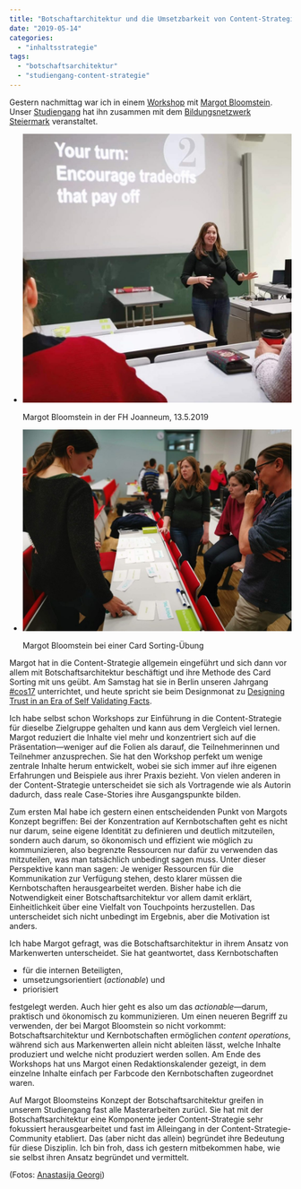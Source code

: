 ```yaml
---
title: "Botschaftarchitektur und die Umsetzbarkeit von Content-Strategie—ein Workshop mit Margot Bloomstein"
date: "2019-05-14"
categories: 
  - "inhaltsstrategie"
tags: 
  - "botschaftsarchitektur"
  - "studiengang-content-strategie"
---
```


Gestern nachmittag war ich in einem [Workshop](http://www.bildungsnetzwerk-stmk.at/markenbotschaften-und-content-strategie/ "Markenbotschaften und Content-Strategie | Bildungsnetzwerk Steiermark") mit [Margot Bloomstein](http://appropriateinc.com/ "Brand and Content Strategy | Margot Bloomstein | Appropriate, Inc."). Unser [Studiengang](https://www.fh-joanneum.at/cos/ "Studiengang Content-Strategie / Content Strategy") hat ihn zusammen mit dem [Bildungsnetzwerk Steiermark](http://www.bildungsnetzwerk-stmk.at/ "Bildungsnetzwerk Steiermark | Das Bildungsnetzwerk Steiermark - die Koordinationsstelle der steirischen Weiterbildung") veranstaltet.

- ![](images/IMG_20190513_205500_476-1024x1024.jpg)
    
    Margot Bloomstein in der FH Joanneum, 13.5.2019
    
- ![](images/margot1-1024x768.jpg)
    
    Margot Bloomstein bei einer Card Sorting-Übung
    

Margot hat in die Content-Strategie allgemein eingeführt und sich dann vor allem mit Botschaftsarchitektur beschäftigt und ihre Methode des Card Sorting mit uns geübt. Am Samstag hat sie in Berlin unseren Jahrgang [#cos17](https://twitter.com/hashtag/cos17 "Hashtag #cos17 auf Twitter") unterrichtet, und heute spricht sie beim Designmonat zu [Designing Trust in an Era of Self Validating Facts](https://www.designmonat.at/event/designing-trust-in-an-era-of-self-validating-facts/ "Designing Trust in an Era of Self Validating Facts - Designmonat Graz").

Ich habe selbst schon Workshops zur Einführung in die Content-Strategie für dieselbe Zielgruppe gehalten und kann aus dem Vergleich viel lernen. Margot reduziert die Inhalte viel mehr und konzentriert sich auf die Präsentation—weniger auf die Folien als darauf, die Teilnehmerinnen und Teilnehmer anzusprechen. Sie hat den Workshop perfekt um wenige zentrale Inhalte herum entwickelt, wobei sie sich immer auf ihre eigenen Erfahrungen und Beispiele aus ihrer Praxis bezieht. Von vielen anderen in der Content-Strategie unterscheidet sie sich als Vortragende wie als Autorin dadurch, dass reale Case-Stories ihre Ausgangspunkte bilden.

Zum ersten Mal habe ich gestern einen entscheidenden Punkt von Margots Konzept begriffen: Bei der Konzentration auf Kernbotschaften geht es nicht nur darum, seine eigene Identität zu definieren und deutlich mitzuteilen, sondern auch darum, so ökonomisch und effizient wie möglich zu kommunizieren, also begrenzte Ressourcen nur dafür zu verwenden das mitzuteilen, was man tatsächlich unbedingt sagen muss. Unter dieser Perspektive kann man sagen: Je weniger Ressourcen für die Kommunikation zur Verfügung stehen, desto klarer müssen die Kernbotschaften herausgearbeitet werden. Bisher habe ich die Notwendigkeit einer Botschaftsarchitektur vor allem damit erklärt, Einheitlichkeit über eine Vielfalt von Touchpoints herzustellen. Das unterscheidet sich nicht unbedingt im Ergebnis, aber die Motivation ist anders.

Ich habe Margot gefragt, was die Botschaftsarchitektur in ihrem Ansatz von Markenwerten unterscheidet. Sie hat geantwortet, dass Kernbotschaften

- für die internen Beteiligten,
- umsetzungsorientiert (_actionable_) und
- priorisiert

festgelegt werden. Auch hier geht es also um das _actionable_—darum, praktisch und ökonomisch zu kommunizieren. Um einen neueren Begriff zu verwenden, der bei Margot Bloomstein so nicht vorkommt: Botschaftsarchitektur und Kernbotschaften ermöglichen _content operations_, während sich aus Markenwerten allein nicht ableiten lässt, welche Inhalte produziert und welche nicht produziert werden sollen. Am Ende des Workshops hat uns Margot einen Redaktionskalender gezeigt, in dem einzelne Inhalte einfach per Farbcode den Kernbotschaften zugeordnet waren.

Auf Margot Bloomsteins Konzept der Botschaftsarchitektur greifen in unserem Studiengang fast alle Masterarbeiten zurücl. Sie hat mit der Botschaftsarchitektur eine Komponente jeder Content-Strategie sehr fokussiert herausgearbeitet und fast im Alleingang in der Content-Strategie-Community etabliert. Das (aber nicht das allein) begründet ihre Bedeutung für diese Disziplin. Ich bin froh, dass ich gestern mitbekommen habe, wie sie selbst ihren Ansatz begründet und vermittelt.

(Fotos: [Anastasija Georgi](http://anastasijageorgi.com/ "- Anastasija Georgi"))
